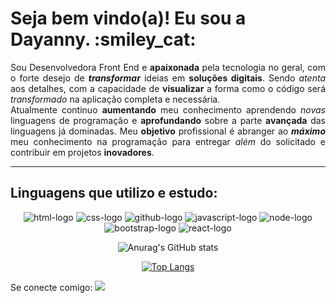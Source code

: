 <h1>Seja bem vindo(a)! Eu sou a Dayanny. :smiley_cat:</h1>

<p align="justify">Sou Desenvolvedora Front End e <b>apaixonada</b> pela tecnologia no geral, com o forte desejo de <b><i>transformar</i></b> ideias em <b>soluções digitais</b>. Sendo <i>atenta</i> aos detalhes, com a capacidade de <b>visualizar</b> a forma como o código será <i>transformado</i> na aplicação completa e necessária.
<br>
Atualmente continuo <b>aumentando</b> meu conhecimento aprendendo <i>novas</i> linguagens de programação e <b>aprofundando</b> sobre a parte <b>avançada</b> das linguagens já dominadas. Meu <b>objetivo</b> profissional é abranger ao <b><i>máximo</i></b> meu conhecimento na programação para entregar <i>além</i> do solicitado e contribuir em projetos <b>inovadores</b>.</p>
<hr>
<h2>Linguagens que utilizo e estudo:</h2>

<p align="center">
<img src="https://img.shields.io/badge/HTML5-E34F26?style=for-the-badge&logo=html5&logoColor=white" alt="html-logo"> <img src="https://img.shields.io/badge/CSS3-1572B6?style=for-the-badge&logo=css3&logoColor=white" alt="css-logo"> <img src="https://img.shields.io/badge/GitHub-100000?style=for-the-badge&logo=github&logoColor=white" alt="github-logo"> <img src="https://img.shields.io/badge/JavaScript-323330?style=for-the-badge&logo=javascript&logoColor=F7DF1E" alt="javascript-logo"> <img src="https://img.shields.io/badge/Node.js-43853D?style=for-the-badge&logo=node.js&logoColor=white" alt="node-logo"> <img src="https://img.shields.io/badge/Bootstrap-563D7C?style=for-the-badge&logo=bootstrap&logoColor=white" alt="bootstrap-logo"> <img src="https://img.shields.io/badge/React-20232A?style=for-the-badge&logo=react&logoColor=61DAFB" alt="react-logo"> 
  </p>
  
<div align="center">

![Anurag's GitHub stats](https://github-readme-stats.vercel.app/api?username=idanisiqueira&show_icons=true&theme=jolly&hide_title=true)

[![Top Langs](https://github-readme-stats.vercel.app/api/top-langs/?username=idanisiqueira&hide_title=true&theme=jolly)](https://github.com/anuraghazra/github-readme-stats)

</div>
  Se conecte comigo:
<a href="https://www.linkedin.com/in/dayanny-siqueira/"><img src="https://img.shields.io/badge/LinkedIn-0077B5?style=for-the-badge&logo=linkedin&logoColor=white"></a>

<!---
idanisiqueira/idanisiqueira is a ✨ special ✨ repository because its `README.md` (this file) appears on your GitHub profile.
You can click the Preview link to take a look at your changes.
--->

